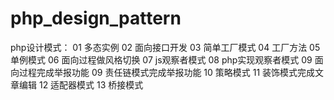 # php_design_pattern
php设计模式：
01 多态实例
02 面向接口开发
03 简单工厂模式
04 工厂方法
05 单例模式
06 面向过程做风格切换
07 js观察者模式
08 php实现观察者模式
09 面向过程完成举报功能
09 责任链模式完成举报功能
10 策略模式
11 装饰模式完成文章编辑
12 适配器模式
13 桥接模式
